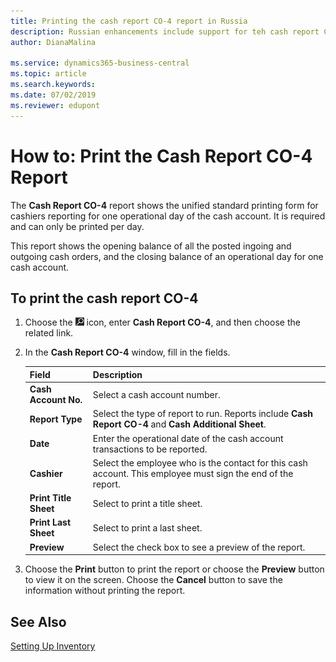 ```yaml
---
title: Printing the cash report CO-4 report in Russia
description: Russian enhancements include support for teh cash report CO-4 report.
author: DianaMalina

ms.service: dynamics365-business-central
ms.topic: article
ms.search.keywords:
ms.date: 07/02/2019
ms.reviewer: edupont
---
```


# How to: Print the Cash Report CO-4 Report

The **Cash Report CO-4** report shows the unified standard printing form for cashiers reporting for one operational day of the cash account. It is required and can only be printed per day. 

This report shows the opening balance of all the posted ingoing and outgoing cash orders, and the closing balance of an operational day for one cash account.  

## To print the cash report CO-4

1. Choose the ![Lightbulb that opens the Tell Me feature](../../media/ui-search/search_small.png "Tell me what you want to do") icon, enter **Cash Report CO-4**, and then choose the related link.

2. In the **Cash Report CO-4** window, fill in the fields.

   | Field                 | Description                                                  |
   | :-------------------- | :----------------------------------------------------------- |
   | **Cash Account No.**  | Select a cash account number.                                |
   | **Report Type**       | Select the type of report to run. Reports include **Cash Report CO-4** and **Cash Additional Sheet**. |
   | **Date**              | Enter the operational date of the cash account transactions to be reported. |
   | **Cashier**           | Select the employee who is the contact for this cash account. This employee must sign the end of the report. |
   | **Print Title Sheet** | Select to print a title sheet.                               |
   | **Print Last Sheet**  | Select to print a last sheet.                                |
   | **Preview**           | Select the check box to see a preview of the report.         |

3. Choose the **Print** button to print the report or choose the **Preview** button to view it on the screen. Choose the **Cancel** button to save the information without printing the report.

## See Also

[Setting Up Inventory](../../inventory-setup-inventory.md)  

